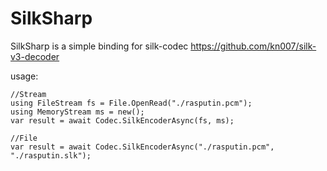 # SilkSharp

SilkSharp is a simple binding for silk-codec https://github.com/kn007/silk-v3-decoder

usage:

```CSharp
//Stream
using FileStream fs = File.OpenRead("./rasputin.pcm");
using MemoryStream ms = new();
var result = await Codec.SilkEncoderAsync(fs, ms);

//File
var result = await Codec.SilkEncoderAsync("./rasputin.pcm", "./rasputin.slk");
```